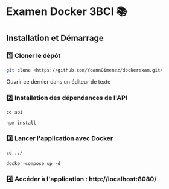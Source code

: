 # Examen Docker 3BCI 📚

## Installation et Démarrage

### 1️⃣ Cloner le dépôt
```sh
git clone <https://github.com/YoannGimenez/dockerexam.git>
```
Ouvrir ce dernier dans un éditeur de texte

### 2️⃣ Installation des dépendances de l'API

```
cd api
```
```
npm install
```
### 3️⃣ Lancer l'application avec Docker

```
cd ../
```
```
docker-compose up -d
```
### 4️⃣ Accéder à l'application : http://localhost:8080/

